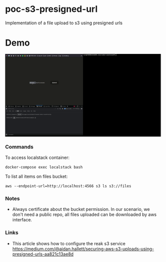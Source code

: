 # poc-s3-presigned-url
Implementation of a file upload to s3 using presigned urls

# Demo
<div align="center">
  <img src="./.github/demo presigned url.gif" align="center" width="1200" />
</div>

### Commands
To access localstack container:
```
docker-compose exec localstack bash
```

To list all items on files bucket:
```
aws --endpoint-url=http://localhost:4566 s3 ls s3://files
```


### Notes
- Always certificate about the bucket permission. In our scenario, we don't need a public repo, all files uploaded can be downloaded by aws interface.


### Links

- This article shows how to configure the reak s3 service
https://medium.com/@aidan.hallett/securing-aws-s3-uploads-using-presigned-urls-aa821c13ae8d
